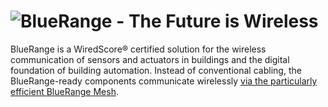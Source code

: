 # ![BlueRange - The Future is Wireless](https://github.com/user-attachments/assets/a0af66d3-731c-449c-b78c-c2a9c5816b53)

BlueRange is a WiredScore® certified solution for the wireless communication of sensors and actuators in buildings and the digital foundation of building automation. Instead of conventional cabling, the BlueRange-ready components communicate wirelessly [via the particularly efficient BlueRange Mesh](https://github.com/bluerange-io/bluerange-mesh).
